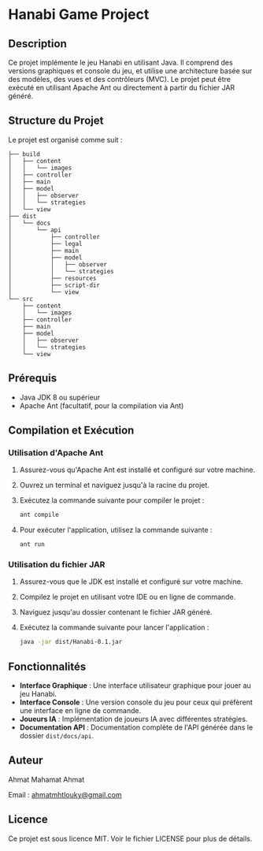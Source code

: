 
# Hanabi Game Project

## Description

Ce projet implémente le jeu Hanabi en utilisant Java. Il comprend des versions graphiques et console du jeu, et utilise une architecture basée sur des modèles, des vues et des contrôleurs (MVC). Le projet peut être exécuté en utilisant Apache Ant ou directement à partir du fichier JAR généré.

## Structure du Projet

Le projet est organisé comme suit :

```
├── build
│   ├── content
│   │   └── images
│   ├── controller
│   ├── main
│   ├── model
│   │   ├── observer
│   │   └── strategies
│   └── view
├── dist
│   └── docs
│       └── api
│           ├── controller
│           ├── legal
│           ├── main
│           ├── model
│           │   ├── observer
│           │   └── strategies
│           ├── resources
│           ├── script-dir
│           └── view
└── src
    ├── content
    │   └── images
    ├── controller
    ├── main
    ├── model
    │   ├── observer
    │   └── strategies
    └── view
```

## Prérequis

- Java JDK 8 ou supérieur
- Apache Ant (facultatif, pour la compilation via Ant)

## Compilation et Exécution

### Utilisation d'Apache Ant

1. Assurez-vous qu'Apache Ant est installé et configuré sur votre machine.
2. Ouvrez un terminal et naviguez jusqu'à la racine du projet.
3. Exécutez la commande suivante pour compiler le projet :

   ```sh
   ant compile
   ```

4. Pour exécuter l'application, utilisez la commande suivante :

   ```sh
   ant run
   ```

### Utilisation du fichier JAR

1. Assurez-vous que le JDK est installé et configuré sur votre machine.
2. Compilez le projet en utilisant votre IDE ou en ligne de commande.
3. Naviguez jusqu'au dossier contenant le fichier JAR généré.
4. Exécutez la commande suivante pour lancer l'application :

   ```sh
   java -jar dist/Hanabi-0.1.jar

   ```

## Fonctionnalités

- **Interface Graphique** : Une interface utilisateur graphique pour jouer au jeu Hanabi.
- **Interface Console** : Une version console du jeu pour ceux qui préfèrent une interface en ligne de commande.
- **Joueurs IA** : Implémentation de joueurs IA avec différentes stratégies.
- **Documentation API** : Documentation complète de l'API générée dans le dossier `dist/docs/api`.

## Auteur

Ahmat Mahamat Ahmat

Email : ahmatmhtlouky@gmail.com

## Licence

Ce projet est sous licence MIT. Voir le fichier LICENSE pour plus de détails.
